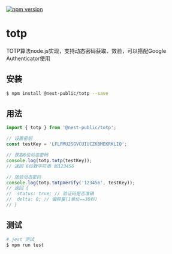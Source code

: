 [![npm version](https://badge.fury.io/js/%40nest-public%2Ftotp.svg)](https://badge.fury.io/js/%40nest-public%2Ftotp)

# totp

TOTP算法node.js实现，支持动态密码获取、效验，可以搭配Google Authenticator使用

## 安装

```bash
$ npm install @nest-public/totp --save
```

## 用法

```javascript
import { totp } from '@nest-public/totp';

// 设置密钥
const testKey = 'LFLFMU2SGVCUIUCZKBMEKRKLIQ';

// 获取6位动态密码
console.log(totp.totp(testKey));
// 返回 6位数字符串 如123456

// 效验动态密码
console.log(totp.totpVerify('123456', testKey));
// 返回 {
// 	status: true; // 验证码是否准确
// 	delta: 0; // 偏移量(1单位==30秒)
// }

```

## 测试

```bash
# jest 测试
$ npm run test
```
